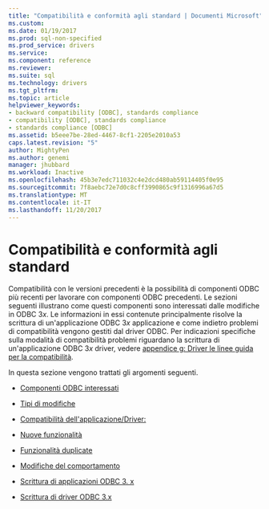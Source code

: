 ```yaml
---
title: "Compatibilità e conformità agli standard | Documenti Microsoft"
ms.custom: 
ms.date: 01/19/2017
ms.prod: sql-non-specified
ms.prod_service: drivers
ms.service: 
ms.component: reference
ms.reviewer: 
ms.suite: sql
ms.technology: drivers
ms.tgt_pltfrm: 
ms.topic: article
helpviewer_keywords:
- backward compatibility [ODBC], standards compliance
- compatibility [ODBC], standards compliance
- standards compliance [ODBC]
ms.assetid: b5eee7be-28ed-4467-8cf1-2205e2010a53
caps.latest.revision: "5"
author: MightyPen
ms.author: genemi
manager: jhubbard
ms.workload: Inactive
ms.openlocfilehash: 45b3e7edc711032c4e2dcd480ab59114405f0e95
ms.sourcegitcommit: 7f8aebc72e7d0c8cff3990865c9f1316996a67d5
ms.translationtype: MT
ms.contentlocale: it-IT
ms.lasthandoff: 11/20/2017
---
```

# <a name="backward-compatibility-and-standards-compliance"></a>Compatibilità e conformità agli standard
Compatibilità con le versioni precedenti è la possibilità di componenti ODBC più recenti per lavorare con componenti ODBC precedenti. Le sezioni seguenti illustrano come questi componenti sono interessati dalle modifiche in ODBC 3*x*. Le informazioni in essi contenute principalmente risolve la scrittura di un'applicazione ODBC 3*x* applicazione e come indietro problemi di compatibilità vengono gestiti dal driver ODBC. Per indicazioni specifiche sulla modalità di compatibilità problemi riguardano la scrittura di un'applicazione ODBC 3*x* driver, vedere [appendice g: Driver le linee guida per la compatibilità](../../../odbc/reference/appendixes/appendix-g-driver-guidelines-for-backward-compatibility.md).  
  
 In questa sezione vengono trattati gli argomenti seguenti.  
  
-   [Componenti ODBC interessati](../../../odbc/reference/develop-app/affected-odbc-components.md)  
  
-   [Tipi di modifiche](../../../odbc/reference/develop-app/types-of-changes.md)  
  
-   [Compatibilità dell'applicazione/Driver:](../../../odbc/reference/develop-app/application-and-driver-compatibility.md)  
  
-   [Nuove funzionalità](../../../odbc/reference/develop-app/new-features.md)  
  
-   [Funzionalità duplicate](../../../odbc/reference/develop-app/duplicated-features.md)  
  
-   [Modifiche del comportamento](../../../odbc/reference/develop-app/behavioral-changes.md)  
  
-   [Scrittura di applicazioni ODBC 3. x](../../../odbc/reference/develop-app/writing-odbc-3-x-applications.md)  
  
-   [Scrittura di driver ODBC 3.x](../../../odbc/reference/develop-app/writing-odbc-3-x-drivers.md)
